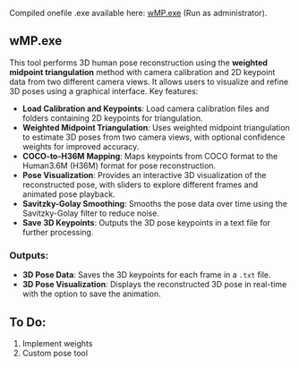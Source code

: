 Compiled onefile .exe available here: [wMP.exe](Dist/wMP.exe) (Run as administrator).

## wMP.exe

This tool performs 3D human pose reconstruction using the **weighted midpoint triangulation** method with camera calibration and 2D keypoint data from two different camera views. It allows users to visualize and refine 3D poses using a graphical interface. Key features:

- **Load Calibration and Keypoints**: Load camera calibration files and folders containing 2D keypoints for triangulation.
- **Weighted Midpoint Triangulation**: Uses weighted midpoint triangulation to estimate 3D poses from two camera views, with optional confidence weights for improved accuracy.
- **COCO-to-H36M Mapping**: Maps keypoints from COCO format to the Human3.6M (H36M) format for pose reconstruction.
- **Pose Visualization**: Provides an interactive 3D visualization of the reconstructed pose, with sliders to explore different frames and animated pose playback.
- **Savitzky-Golay Smoothing**: Smooths the pose data over time using the Savitzky-Golay filter to reduce noise.
- **Save 3D Keypoints**: Outputs the 3D pose keypoints in a text file for further processing.

### Outputs:
- **3D Pose Data**: Saves the 3D keypoints for each frame in a `.txt` file.
- **3D Pose Visualization**: Displays the reconstructed 3D pose in real-time with the option to save the animation.



## To Do:
1. Implement weights
2. Custom pose tool
